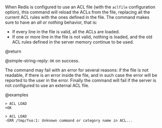 When Redis is configured to use an ACL file (with the `aclfile` configuration
option), this command will reload the ACLs from the file, replacing all the
current ACL rules with the ones defined in the file. The command makes sure to
have an _all or nothing_ behavior, that is:

- If every line in the file is valid, all the ACLs are loaded.
- If one or more line in the file is not valid, nothing is loaded, and the old
  ACL rules defined in the server memory continue to be used.

@return

@simple-string-reply: `OK` on success.

The command may fail with an error for several reasons: if the file is not
readable, if there is an error inside the file, and in such case the error will
be reported to the user in the error. Finally the command will fail if the
server is not configured to use an external ACL file.

@examples

```
> ACL LOAD
+OK

> ACL LOAD
-ERR /tmp/foo:1: Unknown command or category name in ACL...
```
